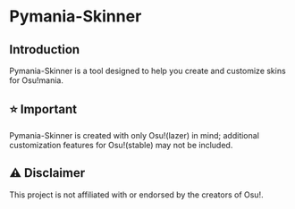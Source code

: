 # Pymania-Skinner

## Introduction
Pymania-Skinner is a tool designed to help you create and customize skins for Osu!mania.

## ⭐ Important
Pymania-Skinner is created with only Osu!(lazer) in mind; additional customization features for Osu!(stable) may not be included.

## ⚠ Disclaimer
This project is not affiliated with or endorsed by the creators of Osu!.
